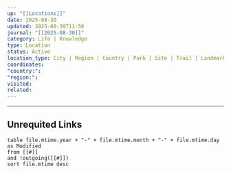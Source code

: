 ```yaml
---
up: "[[Locations]]"
date: 2025-08-30
updated: 2025-08-30T11:56
journal: "[[2025-08-30]]"
category: Life | Knowledge
type: Location
status: Active
location_type: City | Region | Country | Park | Site | Trail | Landmark
coordinates:
"country:":
"region:":
visited:
related:
---
```

















-----
## Unrequited Links
```dataview
table file.mtime.year + "-" + file.mtime.month + "-" + file.mtime.day as Modified
from [[#]]
and !outgoing([[#]])
sort file.mtime desc
```
